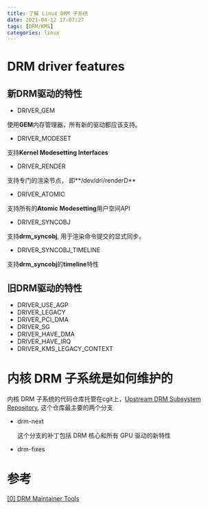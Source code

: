 ```yaml
---
title: 了解 Linux DRM 子系统
date: 2021-04-12 17:07:27
tags: [DRM/KMS]
categories: linux
---
```


# DRM driver features

## 新DRM驱动的特性

- DRIVER_GEM

使用**GEM**内存管理器，所有新的驱动都应该支持。

- DRIVER_MODESET

支持**Kernel Modesetting Interfaces**

- DRIVER_RENDER

支持专门的渲染节点， 即**/dev/dri/renderD**

- DRIVER_ATOMIC

支持所有的**Atomic Modesetting**用户空间API

- DRIVER_SYNCOBJ

支持**drm_syncobj**, 用于渲染命令提交的显式同步。

- DRIVER_SYNCOBJ_TIMELINE

支持**drm_syncobj**的**timeline**特性

## 旧DRM驱动的特性

- DRIVER_USE_AGP
- DRIVER_LEGACY
- DRIVER_PCI_DMA
- DRIVER_SG
- DRIVER_HAVE_DMA
- DRIVER_HAVE_IRQ
- DRIVER_KMS_LEGACY_CONTEXT

# 内核 DRM 子系统是如何维护的

内核 DRM 子系统的代码仓库托管在cgit上，[Upstream DRM Subsystem Repository](https://cgit.freedesktop.org/drm/drm), 这个仓库最主要的两个分支

- drm-next

    这个分支的补丁包括 DRM 核心和所有 GPU 驱动的新特性

- drm-fixes

# 参考

[[0] DRM Maintainer Tools](https://drm.pages.freedesktop.org/maintainer-tools/repositories.html)
